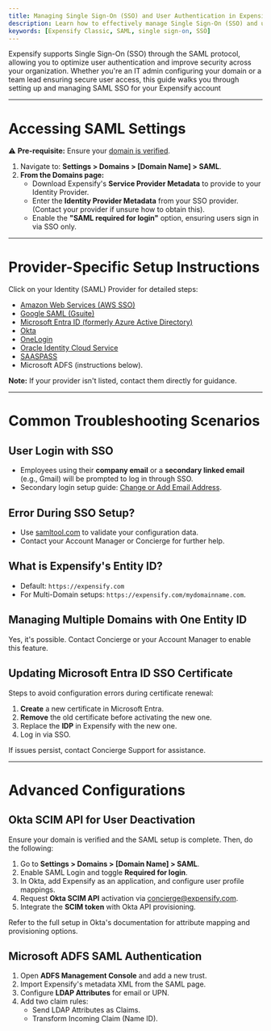 ```yaml
---
title: Managing Single Sign-On (SSO) and User Authentication in Expensify
description: Learn how to effectively manage Single Sign-On (SSO) and user authentication in Expensify alongside your preferred SSO provider. 
keywords: [Expensify Classic, SAML, single sign-on, SSO]
---
```



Expensify supports Single Sign-On (SSO) through the SAML protocol, allowing you to optimize user authentication and improve security across your organization. Whether you're an IT admin configuring your domain or a team lead ensuring secure user access, this guide walks you through setting up and managing SAML SSO for your Expensify account

---

# Accessing SAML Settings
⚠️ **Pre-requisite:** Ensure your [domain is verified](https://help.expensify.com/articles/expensify-classic/domains/Claim-And-Verify-A-Domain#step-2-verify-domain-ownership).

1. Navigate to: **Settings > Domains > [Domain Name] > SAML**.  
2. **From the Domains page:**  
   - Download Expensify's **Service Provider Metadata** to provide to your Identity Provider.  
   - Enter the **Identity Provider Metadata** from your SSO provider. (Contact your provider if unsure how to obtain this).  
   - Enable the **"SAML required for login"** option, ensuring users sign in via SSO only.

---

# Provider-Specific Setup Instructions

Click on your Identity (SAML) Provider for detailed steps:  
- [Amazon Web Services (AWS SSO)](https://static.global.sso.amazonaws.com/app-202a715cb67cddd9/instructions/index.htm)  
- [Google SAML (Gsuite)](https://support.google.com/a/answer/7371682)  
- [Microsoft Entra ID (formerly Azure Active Directory)](https://learn.microsoft.com/en-us/entra/identity/saas-apps/expensify-tutorial)  
- [Okta](https://saml-doc.okta.com/SAML_Docs/How-to-Configure-SAML-2.0-for-Expensify.html)  
- [OneLogin](https://onelogin.service-now.com/support?id=kb_article&sys_id=e44c9e52db187410fe39dde7489619ba)  
- [Oracle Identity Cloud Service](https://docs.oracle.com/en/cloud/paas/identity-cloud/idcsc/expensify.html#Expensify)  
- [SAASPASS](https://saaspass.com/saaspass/expensify-two-factor-authentication-2fa-single-sign-on-sso-saml.html)  
- Microsoft ADFS (instructions below).  

**Note:** If your provider isn't listed, contact them directly for guidance.

---

# Common Troubleshooting Scenarios

## User Login with SSO
- Employees using their **company email** or a **secondary linked email** (e.g., Gmail) will be prompted to log in through SSO.  
- Secondary login setup guide: [Change or Add Email Address](https://help.expensify.com/articles/expensify-classic/settings/Change-or-add-email-address).

## Error During SSO Setup?
- Use [samltool.com](https://samltool.com) to validate your configuration data.  
- Contact your Account Manager or Concierge for further help.  

## What is Expensify's Entity ID?
- Default: `https://expensify.com`  
- For Multi-Domain setups: `https://expensify.com/mydomainname.com`.

## Managing Multiple Domains with One Entity ID 
Yes, it's possible. Contact Concierge or your Account Manager to enable this feature.  

## Updating Microsoft Entra ID SSO Certificate
Steps to avoid configuration errors during certificate renewal:  
1. **Create** a new certificate in Microsoft Entra.  
2. **Remove** the old certificate before activating the new one.  
3. Replace the **IDP** in Expensify with the new one.  
4. Log in via SSO.  

If issues persist, contact Concierge Support for assistance.  

---

# Advanced Configurations

## Okta SCIM API for User Deactivation
Ensure your domain is verified and the SAML setup is complete. Then, do the following:
1. Go to **Settings > Domains > [Domain Name] > SAML**.  
2. Enable SAML Login and toggle **Required for login**.  
3. In Okta, add Expensify as an application, and configure user profile mappings.  
4. Request **Okta SCIM API** activation via concierge@expensify.com.  
5. Integrate the **SCIM token** with Okta API provisioning.  

Refer to the full setup in Okta's documentation for attribute mapping and provisioning options.

## Microsoft ADFS SAML Authentication
1. Open **ADFS Management Console** and add a new trust.  
2. Import Expensify's metadata XML from the SAML page.  
3. Configure **LDAP Attributes** for email or UPN.  
4. Add two claim rules:  
   - Send LDAP Attributes as Claims.  
   - Transform Incoming Claim (Name ID). 


